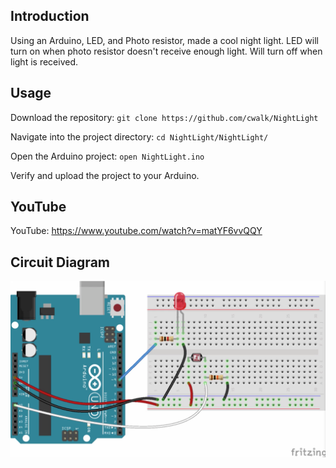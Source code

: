 ## Introduction

Using an Arduino, LED, and Photo resistor, made a cool night light. LED will turn on when photo resistor doesn't receive enough light. Will turn off when light is received.

## Usage

Download the repository: `git clone https://github.com/cwalk/NightLight`

Navigate into the project directory: `cd NightLight/NightLight/`

Open the Arduino project: `open NightLight.ino`

Verify and upload the project to your Arduino.

## YouTube

YouTube: https://www.youtube.com/watch?v=matYF6vvQQY

## Circuit Diagram

![Circuit Diagram](/Circuit.png?raw=true "Circuit Diagram")
